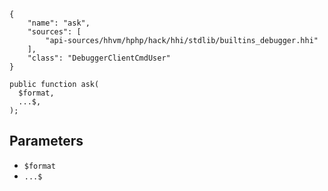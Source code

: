 ``` yamlmeta
{
    "name": "ask",
    "sources": [
        "api-sources/hhvm/hphp/hack/hhi/stdlib/builtins_debugger.hhi"
    ],
    "class": "DebuggerClientCmdUser"
}
```




``` Hack
public function ask(
  $format,
  ...$,
);
```




## Parameters




+ ` $format `
+ ` ...$ `
<!-- HHAPIDOC -->
